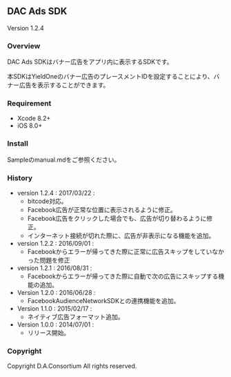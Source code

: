 ## DAC Ads SDK

Version 1.2.4


### Overview

DAC Ads SDKはバナー広告をアプリ内に表示するSDKです。

本SDKはYieldOneのバナー広告のプレースメントIDを設定することにより、バナー広告を表示することができます。


### Requirement

- Xcode 8.2+
- iOS 8.0+


### Install
Sampleのmanual.mdをご参照ください。


### History
* version 1.2.4 : 2017/03/22 : 
	* bitcode対応。
	* Facebook広告が正常な位置に表示されるように修正。
	* Facebook広告をクリックした場合でも、広告が切り替わるように修正。
	* インターネット接続が切れた際に、広告が非表示になる機能を追加。
* version 1.2.2 : 2016/09/01 : 
	* Facebookからエラーが帰ってきた際に正常に広告スキップをしていなかった問題を修正 
* version 1.2.1 : 2016/08/31 : 
	* Facebookからエラーが帰ってきた際に自動で次の広告にスキップする機能の追加。
* Version 1.2.0 : 2016/06/28 : 
	* FacebookAudienceNetworkSDKとの連携機能を追加。
* Version 1.1.0 : 2015/02/17 : 
	* ネイティブ広告フォーマット追加。
* Version 1.0.0 : 2014/07/01 :
	* リリース開始。


### Copyright

Copyright D.A.Consortium All rights reserved.